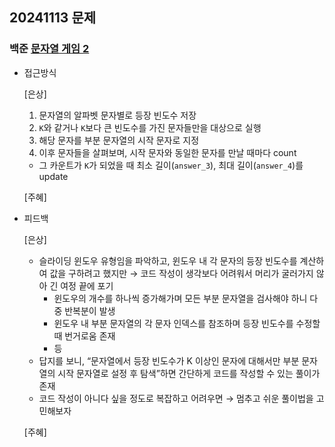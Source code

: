 ## 20241113 문제

### 백준 [문자열 게임 2](https://www.acmicpc.net/problem/20437)

- 접근방식

  [은상]
  1. 문자열의 알파벳 문자별로 등장 빈도수 저장
  2. `K`와 같거나 `K`보다 큰 빈도수를 가진 문자들만을 대상으로 실행
    1. 해당 문자를 부분 문자열의 시작 문자로 지정
    2. 이후 문자들을 살펴보며, 시작 문자와 동일한 문자를 만날 때마다 count
    - 그 카운트가 `K`가 되었을 때 최소 길이(`answer_3`), 최대 길이(`answer_4`)를 update

  [주혜]
  
- 피드백

  [은상]
  - 슬라이딩 윈도우 유형임을 파악하고, 윈도우 내 각 문자의 등장 빈도수를 계산하여 값을 구하려고 했지만 → 코드 작성이 생각보다 어려워서 머리가 굴러가지 않아 긴 여정 끝에 포기
    - 윈도우의 개수를 하나씩 증가해가며 모든 부분 문자열을 검사해야 하니 다중 반복분이 발생
    - 윈도우 내 부분 문자열의 각 문자 인덱스를 참조하며 등장 빈도수를 수정할 때 번거로움 존재
    - 등
  - 답지를 보니, “문자열에서 등장 빈도수가 K 이상인 문자에 대해서만 부분 문자열의 시작 문자열로 설정 후 탐색”하면 간단하게 코드를 작성할 수 있는 풀이가 존재
  - 코드 작성이 아니다 싶을 정도로 복잡하고 어려우면 → 멈추고 쉬운 풀이법을 고민해보자

  [주혜]
